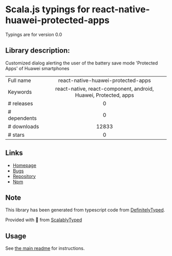
# Scala.js typings for react-native-huawei-protected-apps

Typings are for version 0.0

## Library description:
Customized dialog alerting the user of the battery save mode 'Protected Apps' of Huawei smartphones

|                    |                 |
| ------------------ | :-------------: |
| Full name          | react-native-huawei-protected-apps |
| Keywords           | react-native, react-component, android, Huawei, Protected, apps |
| # releases         | 0 |
| # dependents       | 0 |
| # downloads        | 12833 |
| # stars            | 0 |

## Links
- [Homepage](https://github.com/pgengoux/react-native-huawei-protected-apps)
- [Bugs](https://github.com/pgengoux/react-native-huawei-protected-apps/issues)
- [Repository](https://github.com/pgengoux/react-native-huawei-protected-apps)
- [Npm](https://www.npmjs.com/package/react-native-huawei-protected-apps)
    


## Note
This library has been generated from typescript code from [DefinitelyTyped](https://definitelytyped.org).

Provided with :purple_heart: from [ScalablyTyped](https://github.com/oyvindberg/ScalablyTyped)

## Usage
See [the main readme](../../readme.md) for instructions.



